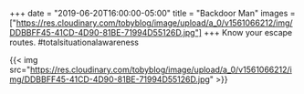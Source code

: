 +++
date = "2019-06-20T16:00:00-05:00"
title = "Backdoor Man"
images = ["https://res.cloudinary.com/tobyblog/image/upload/a_0/v1561066212/img/DDBBFF45-41CD-4D90-81BE-71994D55126D.jpg"]
+++
Know your escape routes. #totalsituationalawareness

{{< img src="https://res.cloudinary.com/tobyblog/image/upload/a_0/v1561066212/img/DDBBFF45-41CD-4D90-81BE-71994D55126D.jpg" >}}
